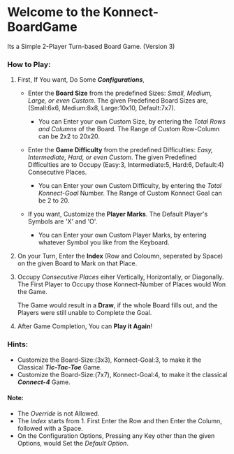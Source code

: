 # Welcome to the Konnect-BoardGame

Its a Simple 2-Player Turn-based Board Game. (Version 3)

### How to Play: 

   1. First, If You want, Do Some **_Configurations_**, 

      - Enter the **Board Size** from the predefined Sizes: _Small, Medium, Large, or even Custom_. 
        The given Predefined Board Sizes are, (Small:6x6, Medium:8x8, Large:10x10, Default:7x7). 
        
        - You can Enter your own Custom Size, by entering the _Total Rows and Columns_ of the Board. 
          The Range of Custom Row-Column can be 2x2 to 20x20. 
                
      - Enter the **Game Difficulty** from the predefined Difficulties: _Easy, Intermediate, Hard, or even Custom_. 
        The given Predefined Difficulties are to Occupy (Easy:3, Intermediate:5, Hard:6, Default:4) Consecutive Places. 
        
        - You can Enter your own Custom Difficulty, by entering the _Total Konnect-Goal_ Number. 
          The Range of Custom Konnect Goal can be 2 to 20. 
      
      - If you want, Customize the **Player Marks**. 
        The Default Player's Symbols are 'X' and 'O'. 
      
        - You can Enter your own Custom Player Marks, by entering whatever Symbol you like from the Keyboard. 

   
   2. On your Turn, Enter the **Index** (Row and Coloumn, seperated by Space) on the given Board to Mark on that Place. 
   
   3. Occupy _Consecutive Places_ eiher Vertically, Horizontally, or Diagonally. 
      The First Player to Occupy those Konnect-Number of Places would Won the Game. 
     
      The Game would result in a **Draw**, if the whole Board fills out, and the Players were still unable to Complete the Goal. 

   4. After Game Completion, You can **Play it Again**! 


### Hints:
   * Customize the Board-Size:(3x3), Konnect-Goal:3, to make it the Classical **_Tic-Tac-Toe_** Game. 
   * Customize the Board-Size:(7x7), Konnect-Goal:4, to make it the classical **_Connect-4_** Game. 

#### Note:  
   * The _Override_ is not Allowed. 
   * The _Index_ starts from 1. First Enter the Row and then Enter the Column, followed with a Space. 
   * On the Configuration Options, Pressing any Key other than the given Options, would Set the _Default Option_. 
